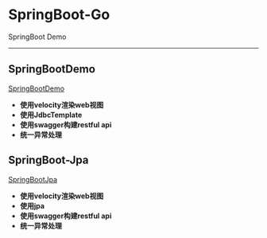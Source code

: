 # SpringBoot-Go
SpringBoot Demo


--------
## SpringBootDemo

[SpringBootDemo](https://github.com/xuegangliu/SpringBoot-Go/tree/master/SpringBootDemo)
- **使用velocity渲染web视图**
- **使用JdbcTemplate**
- **使用swagger构建restful api**
- **统一异常处理**

## SpringBoot-Jpa
[SpringBootJpa](https://github.com/xuegangliu/SpringBoot-Go/tree/master/SpringBootJpa)
- **使用velocity渲染web视图**
- **使用jpa**
- **使用swagger构建restful api**
- **统一异常处理**
